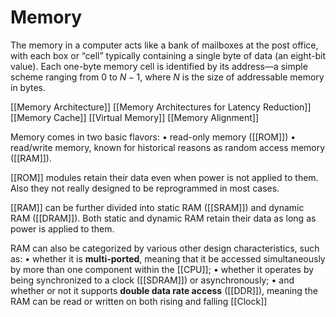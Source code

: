 # Memory

The memory in a computer acts like a bank of mailboxes at the post office, with
each box or “cell” typically containing a single byte of data (an eight-bit value).
Each one-byte memory cell is identified by its address—a simple scheme ranging from 0 to $N - 1$, where $N$ is the size of addressable memory in bytes.

[[Memory Architecture]]
[[Memory Architectures for Latency Reduction]]
[[Memory Cache]]
[[Virtual Memory]]
[[Memory Alignment]]

Memory comes in two basic flavors:
• read-only memory ([[ROM]])
• read/write memory, known for historical reasons as random access memory
([[RAM]]).

[[ROM]] modules retain their data even when power is not applied to them.
Also they not really designed to be reprogrammed in most cases.

[[RAM]] can be further divided into static RAM ([[SRAM]]) and dynamic RAM
([[DRAM]]). Both static and dynamic RAM retain their data as long as power
is applied to them. 

RAM can also be categorized by various other design characteristics, such
as:
• whether it is **multi-ported**, meaning that it be accessed simultaneously by
more than one component within the [[CPU]];
• whether it operates by being synchronized to a clock ([[SDRAM]]) or asynchronously;
• and whether or not it supports **double data rate access** ([[DDR]]), meaning
the RAM can be read or written on both rising and falling [[Clock]]

